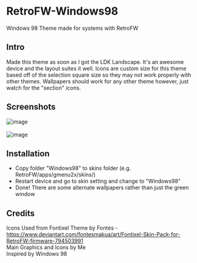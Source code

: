 # RetroFW-Windows98
Windows 98 Theme made for systems with RetroFW

Intro
------------
Made this theme as soon as I got the LDK Landscape. It's an awesome device and the layout suites it well. Icons are custom size for this theme based off of the selection square size so they may not work properly with other themes. Wallpapers should work for any other theme however, just watch for the "section" icons.

Screenshots
------------
![image](https://user-images.githubusercontent.com/18195618/62417609-b9451880-b621-11e9-83ca-164ea2a66ca3.png)
<br><br>
![image](https://user-images.githubusercontent.com/18195618/62417611-c4984400-b621-11e9-9c07-6776fba2be63.png)

Installation
------------
- Copy folder "Windows98" to skins folder (e.g. RetroFW/apps/gmenu2x/skins/)
- Restart device and go to skin setting and change to "Windows98"
- Done! There are some alternate wallpapers rather than just the green window

Credits
------------
Icons Used from Fontixel Theme by Fontes - https://www.deviantart.com/fontesmakua/art/Fontixel-Skin-Pack-for-RetroFW-firmware-794503991
<br>
Main Graphics and Icons by Me
<br>
Inspired by Windows 98
